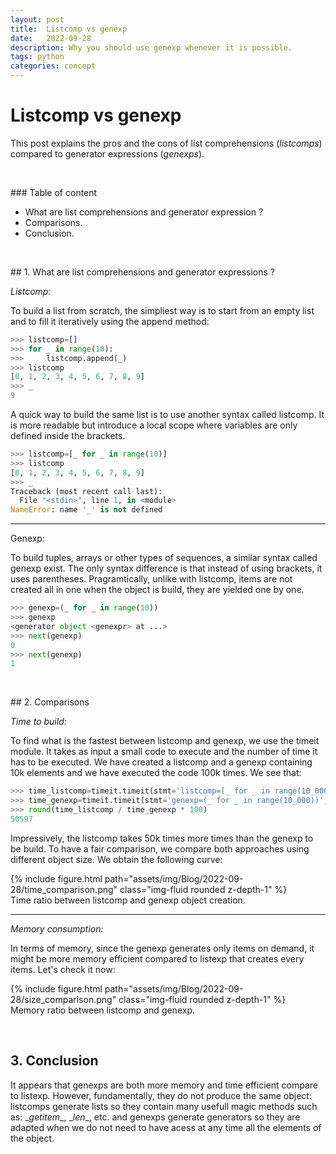 ```yaml
---
layout: post
title:  Listcomp vs genexp
date:   2022-09-28
description: Why you should use genexp whenever it is possible.
tags: python
categories: concept
---
```


# Listcomp vs genexp

This post explains the pros and the cons of list comprehensions (*listcomps*) compared to generator expressions (*genexps*).


<p> <br> </p>
### Table of content

* What are list comprehensions and generator expression ?
* Comparisons.
* Conclusion.

<p> <br> </p>
## 1. What are list comprehensions and generator expressions ?

*Listcomp:*

To build a list from scratch, the simpliest way is to start from an empty list and to fill it iteratively using the append method:

```python 
>>> listcomp=[]
>>> for _ in range(10):
>>>     listcomp.append(_)
>>> listcomp
[0, 1, 2, 3, 4, 5, 6, 7, 8, 9]
>>> _
9
```

A quick way to build the same list is to use another syntax called listcomp. It is more readable but introduce a local scope where variables are only defined inside the brackets.

```python 
>>> listcomp=[_ for _ in range(10)]
>>> listcomp
[0, 1, 2, 3, 4, 5, 6, 7, 8, 9]
>>> _ 
Traceback (most recent call last):
  File "<stdin>", line 1, in <module>
NameError: name '_' is not defined
```

-------------------------
Genexp:

To build tuples, arrays or other types of sequences, a similar syntax called genexp exist. The only syntax difference is that instead of using brackets, it uses parentheses. Pragramtically, unlike with listcomp, items are not created all in one when the object is build, they are yielded one by one.

```python 
>>> genexp=(_ for _ in range(10))
>>> genexp
<generator object <genexpr> at ...>
>>> next(genexp)
0
>>> next(genexp)
1
```

<p> <br> </p>
## 2. Comparisons

*Time to build:*

To find what is the fastest between listcomp and genexp, we use the timeit module. It takes as input a small code to execute and the number of time it has to be executed. We have created a listcomp and a genexp containing 10k elements and we have executed the code 100k times. We see that:

```python
>>> time_listcomp=timeit.timeit(stmt='listcomp=[_ for _ in range(10_000)]', number=100_000)
>>> time_genexp=timeit.timeit(stmt='genexp=(_ for _ in range(10_000))', number=100_000)
>>> round(time_listcomp / time_genexp * 100)
50597
```

Impressively, the listcomp takes 50k times more times than the genexp to be build. To have a fair comparison, we compare both approaches using different object size. We obtain the following curve:

<div class="row">
    <div class="col">
    </div>
    <div class="col-6">
        {% include figure.html path="assets/img/Blog/2022-09-28/time_comparison.png" class="img-fluid rounded z-depth-1" %}
    </div>
    <div class="col">
    </div>
</div>
<div class="caption">
    Time ratio between listcomp and genexp object creation.
</div>

----------------

*Memory consumption:*

In terms of memory, since the genexp generates only items on demand, it might be more memory efficient compared to listexp that creates every items. Let's check it now:

<div class="row">
    <div class="col">
    </div>
    <div class="col-6">
        {% include figure.html path="assets/img/Blog/2022-09-28/size_comparison.png" class="img-fluid rounded z-depth-1" %}
    </div>
    <div class="col">
    </div>
</div>
<div class="caption">
    Memory ratio between listcomp and genexp.
</div>

<p> <br> </p>

## 3. Conclusion

It appears that genexps are both more memory and time efficient compare to listexp. However, fundamentally, they do not produce the same object: listcomps generate lists so they contain many usefull magic methods such as: \__getitem__, \__len__, etc. and genexps generate generators so they are adapted when we do not need to have acess at any time all the elements of the object.